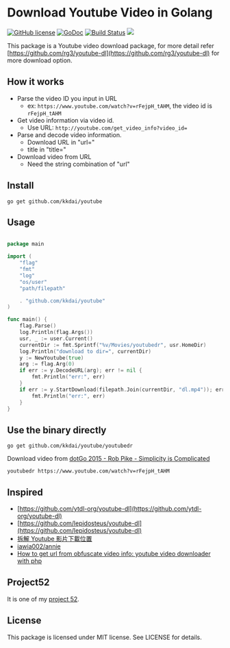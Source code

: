 Download Youtube Video in Golang
==================

[![GitHub license](https://img.shields.io/badge/license-MIT-blue.svg)](https://raw.githubusercontent.com/kkdai/youtube/master/LICENSE)  [![GoDoc](https://godoc.org/github.com/kkdai/youtube?status.svg)](https://godoc.org/github.com/kkdai/youtube)  [![Build Status](https://travis-ci.org/kkdai/youtube.svg?branch=master)](https://travis-ci.org/kkdai/youtube) [![](https://goreportcard.com/badge/github.com/kkdai/youtube)](https://goreportcard.com/badge/github.com/kkdai/youtube)



This package is a Youtube video download package, for more detail refer [https://github.com/rg3/youtube-dl](https://github.com/rg3/youtube-dl) for more download option.


How it works
---------------

- Parse the video ID you input in URL
	- ex: `https://www.youtube.com/watch?v=rFejpH_tAHM`, the video id is `rFejpH_tAHM`
- Get video information via video id.
	- Use URL: `http://youtube.com/get_video_info?video_id=`
- Parse and decode video information.
	- Download URL in "url="
	- title in "title="
- Download video from URL
	- Need the string combination of "url"

Install
---------------
`go get github.com/kkdai/youtube`


Usage
---------------

```go

package main

import (
	"flag"
	"fmt"
	"log"
	"os/user"
	"path/filepath"

	. "github.com/kkdai/youtube"
)

func main() {
	flag.Parse()
	log.Println(flag.Args())
	usr, _ := user.Current()
	currentDir := fmt.Sprintf("%v/Movies/youtubedr", usr.HomeDir)
	log.Println("download to dir=", currentDir)
	y := NewYoutube(true)
	arg := flag.Arg(0)
	if err := y.DecodeURL(arg); err != nil {
		fmt.Println("err:", err)
	}
	if err := y.StartDownload(filepath.Join(currentDir, "dl.mp4")); err != nil {
		fmt.Println("err:", err)
	}
}
```

Use the binary directly
---------------
`go get github.com/kkdai/youtube/youtubedr`

Download video from [dotGo 2015 - Rob Pike - Simplicity is Complicated](https://www.youtube.com/watch?v=rFejpH_tAHM)

```
youtubedr https://www.youtube.com/watch?v=rFejpH_tAHM
```


Inspired
---------------

- [https://github.com/ytdl-org/youtube-dl](https://github.com/ytdl-org/youtube-dl)
- [https://github.com/lepidosteus/youtube-dl](https://github.com/lepidosteus/youtube-dl)
- [拆解 Youtube 影片下載位置](http://hkgoldenmra.blogspot.tw/2013/05/youtube.html)
- [iawia002/annie](https://github.com/iawia002/annie)
- [How to get url from obfuscate video info: youtube video downloader with php](https://stackoverflow.com/questions/60607291/youtube-video-downloader-with-php)


Project52
---------------

It is one of my [project 52](https://github.com/kkdai/project52).


License
---------------

This package is licensed under MIT license. See LICENSE for details.
